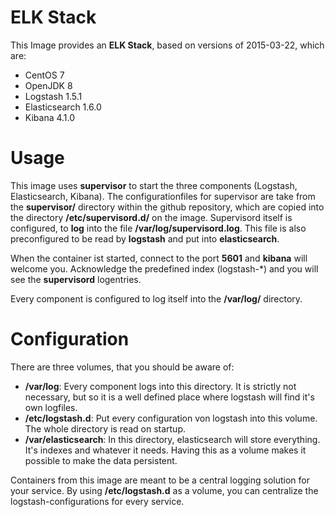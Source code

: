 ELK Stack
========

This Image provides an **ELK Stack**, based on versions of 2015-03-22, which are:

- CentOS 7
- OpenJDK 8
- Logstash 1.5.1
- Elasticsearch 1.6.0
- Kibana 4.1.0

Usage
=====

This image uses **supervisor** to start the three components (Logstash, Elasticsearch, Kibana). The configurationfiles for supervisor are take from the **supervisor/** directory within the github repository, which are copied into the directory **/etc/supervisord.d/** on the image. Supervisord itself is configured, to **log** into the file **/var/log/supervisord.log**. This file is also preconfigured to be read by **logstash** and put into **elasticsearch**. 

When the container ist started, connect to the port **5601** and **kibana** will welcome you. Acknowledge the predefined index (logstash-\*) and you will see the **supervisord** logentries.

Every component is configured to log itself into the **/var/log/** directory.

Configuration
===========

There are three volumes, that you should be aware of:

- **/var/log**: Every component logs into this directory. It is strictly not necessary, but so it is a well defined place where logstash will find it's own logfiles.
- **/etc/logstash.d**: Put every configuration von logstash into this volume. The whole directory is read on startup.
- **/var/elasticsearch**: In this directory, elasticsearch will store everything. It's indexes and whatever it needs. Having this as a volume makes it possible to make the data persistent.

Containers from this image are meant to be a central logging solution for your service. By using **/etc/logstash.d** as a volume, you can centralize the logstash-configurations for every service.

